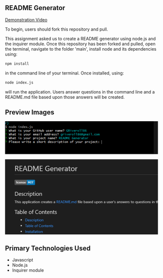 ## README Generator
[Demonstration Video](https://watch.screencastify.com/v/STAptEMwJdnzJlAXkvBo)

To begin, users should fork this repository and pull. 

This assignment asked us to create a README generator using node.js and the inquirer module. Once this repository has been forked and pulled, open the terminal, navigate to the folder 'main', install node and its dependencies using:
```bash
npm install
```
in the command line of your terminal.
Once installed, using:
```bash
node index.js
```
will run the application. Users answer questions in the command line and a README.md file based upon those answers will be created.

## Preview Images

![Preview Image](main/preview_image1.png)

![Preview Image](main/preview_image2.png)

## Primary Technologies Used
* Javascript
* Node.js
* Inquirer module

